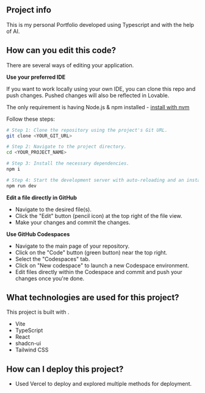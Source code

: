 ## Project info
This is my personal Portfolio developed using Typescript and with the help of AI.

<!-- **URL**: https://lovable.dev/projects/7bbd3eff-23cd-443f-87b7-a25d36135705 -->

## How can you edit this code?

There are several ways of editing your application.

<!-- **Use Lovable**

Simply visit the [Lovable Project](https://lovable.dev/projects/7bbd3eff-23cd-443f-87b7-a25d36135705) and start prompting.

Changes made via Lovable will be committed automatically to this repo. -->

**Use your preferred IDE**

If you want to work locally using your own IDE, you can clone this repo and push changes. Pushed changes will also be reflected in Lovable.

The only requirement is having Node.js & npm installed - [install with nvm](https://github.com/nvm-sh/nvm#installing-and-updating)

Follow these steps:

```sh
# Step 1: Clone the repository using the project's Git URL.
git clone <YOUR_GIT_URL>

# Step 2: Navigate to the project directory.
cd <YOUR_PROJECT_NAME>

# Step 3: Install the necessary dependencies.
npm i

# Step 4: Start the development server with auto-reloading and an instant preview.
npm run dev
```

**Edit a file directly in GitHub**

- Navigate to the desired file(s).
- Click the "Edit" button (pencil icon) at the top right of the file view.
- Make your changes and commit the changes.

**Use GitHub Codespaces**

- Navigate to the main page of your repository.
- Click on the "Code" button (green button) near the top right.
- Select the "Codespaces" tab.
- Click on "New codespace" to launch a new Codespace environment.
- Edit files directly within the Codespace and commit and push your changes once you're done.

## What technologies are used for this project?

This project is built with .

- Vite
- TypeScript
- React
- shadcn-ui
- Tailwind CSS

## How can I deploy this project?
- Used Vercel to deploy and explored multiple methods for deployment.

<!-- Simply open [Lovable](https://lovable.dev/projects/7bbd3eff-23cd-443f-87b7-a25d36135705) and click on Share -> Publish. -->

<!-- ## I want to use a custom domain - is that possible? -->

<!-- We don't support custom domains (yet). If you want to deploy your project under your own domain then we recommend using Netlify. Visit our docs for more details: [Custom domains](https://docs.lovable.dev/tips-tricks/custom-domain/) -->
